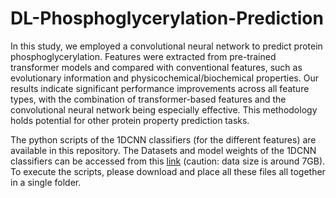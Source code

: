 # DL-Phosphoglycerylation-Prediction
In this study, we employed a convolutional neural network to predict protein phosphoglycerylation. Features were extracted from pre-trained transformer models and compared with conventional features, such as evolutionary information and physicochemical/biochemical properties. Our results indicate significant performance improvements across all feature types, with the combination of transformer-based features and the convolutional neural network being especially effective. This methodology holds potential for other protein property prediction tasks.

The python scripts of the 1DCNN classifiers (for the different features) are available in this repository. The Datasets and model weights of the 1DCNN classifiers can be accessed from this [link](https://figshare.com/projects/Protein_phosphoglycerylation_prediction_using_CNN/179854) (caution: data size is around 7GB). To execute the scripts, please download and place all these files all together in a single folder.  
